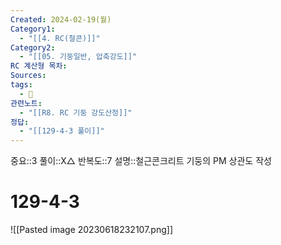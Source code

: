 ```yaml
---
Created: 2024-02-19(월)
Category1:
  - "[[4. RC(철콘)]]"
Category2:
  - "[[05. 기둥일반, 압축강도]]"
RC 계산형 목차: 
Sources: 
tags:
  - 🧮
관련노트:
  - "[[R8. RC 기둥 강도산정]]"
정답:
  - "[[129-4-3 풀이]]"
---
```

중요::3
풀이::X△
반복도::7
설명::철근콘크리트 기둥의 PM 상관도 작성
#  129-4-3

![[Pasted image 20230618232107.png]]